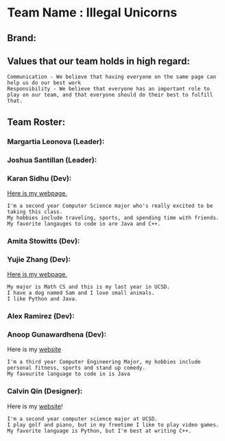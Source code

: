 # Team Name : Illegal Unicorns

## Brand:

## Values that our team holds in high regard:
```
Communication - We believe that having everyone on the same page can help us do our best work
Responsibility - We believe that everyone has an important role to play on our team, and that everyone should do their best to fulfill that.
```

## Team Roster:

### Margartia Leonova (Leader):
  


### Joshua Santillan (Leader):



### Karan Sidhu (Dev):
[Here is my webpage.](https://karansidz.github.io/GitHubPagesProject/)
```
I'm a second year Computer Science major who's really excited to be taking this class.
My hobbies include traveling, sports, and spending time with friends.
My favorite langauges to code in are Java and C++.
```



### Amita Stowitts (Dev):



### Yujie Zhang (Dev): 
[Here is my webpage.](https://yuz876.github.io/CSE110Lab1/) 

```
My major is Math CS and this is my last year in UCSD. 
I have a dog named Sam and I love small animals. 
I like Python and Java. 
```


### Alex Ramirez (Dev):



### Anoop Gunawardhena (Dev):
Here is my [website]( https://anoop-gunawardhena.github.io/Pages/)
```
I'm a third year Computer Engineering Major, my hobbies include personal fitness, sports and stand up comedy.
My favourite language to code in is Java
```



### Calvin Qin (Designer):
Here is my [website](https://calvq.github.io/CSE110_lab1/)!
```
I'm a second year computer science major at UCSD.
I play golf and piano, but in my freetime I like to play video games.
My favorite language is Python, but I'm best at writing C++.
```
